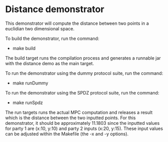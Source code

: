 
Distance demonstrator
=====================

This demonstrator will compute the distance between two points in a euclidian
two dimensional space. 

To build the demonstrator, run the command:

* make build

The build target runs the compilation process and generates a runnable jar with
the distance demo as the main target.

To run the demonstrator using the dummy protocol suite, run the command:

* make runDummy

To run the demonstrator using the SPDZ protocol suite, run the command:

* make runSpdz

The run targets runs the actual MPC computation and releases a result which is
the distance between the two inputted points. For this demonstrator, it should
be approximately 11.1803 since the inputted values for party 1 are (x:10, y:10)
and party 2 inputs (x:20, y:15). These input values can be adjusted within the
Makefile (the -x and -y options).